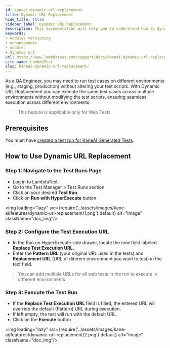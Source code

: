 ```yaml
---
id: kaneai-dynamic-url-replacement
title: Dynamic URL Replacement
hide_title: false
sidebar_label: Dynamic URL Replacement
description: This documentation will help you to understand how to dynamically update your URL during the KaneAI testing
keywords:
- modules versioning
- enhancements
- modules
- dynamic url
url: https://www.lambdatest.com/support/docs/kaneai-dynamic-url-replacement/
site_name: LambdaTest
slug: kaneai-dynamic-url-replacement/
---
```


<script type="application/ld+json"
      dangerouslySetInnerHTML={{ __html: JSON.stringify({
       "@context": "https://schema.org",
        "@type": "BreadcrumbList",
        "itemListElement": [{
          "@type": "ListItem",
          "position": 1,
          "name": "Home",
          "item": "https://www.lambdatest.com"
        },{
          "@type": "ListItem",
          "position": 2,
          "name": "Support",
          "item": "https://www.lambdatest.com/support/docs/"
        },{
          "@type": "ListItem",
          "position": 3,
          "name": "Dynamic URL",
          "item": "https://www.lambdatest.com/support/docs/kaneai-dynamic-url-replacement/"
        }]
      })
    }}
></script>
As a QA Engineer, you may need to run test cases on different environments (e.g., staging, production) without altering your test scripts. With Dynamic URL Replacement you can execute the same test cases across multiple environments without modifying the test scripts, ensuring seamless execution across different environments.

> This feature is applicable only for Web Tests

## Prerequisites
You must have [created a test run for KaneAI Generated Tests](/support/docs/kaneai-hyperexecute-test-run-execution/).

## How to Use Dynamic URL Replacement

### Step 1: Navigate to the Test Runs Page
- Log in to LambdaTest.
- Go to the Test Manager > Test Runs section.
- Click on your desired **Test Run**.
- Click on **Run with HyperExecute** button.

<img loading="lazy" src={require('../assets/images/kane-ai/features/dynamic-url-replacement/1.png').default} alt="Image" className="doc_img"/>

### Step 2: Configure the Test Execution URL
- In the Run on HyperExecute side drawer, locate the new field labeled **Replace Test Execution URL**.
- Enter the **Pattern URL** (your original URL used in the tests) and **Replacement URL** (URL of diferent environment you want to test) in the text field.

> You can add multiple URLs for all web tests in the run to execute in different environments

### Step 3: Execute the Test Run
- If the **Replace Test Execution URL** field is filled, the entered URL will override the default (Pattern) URL during execution.
- If left empty, the test will run with the default URL.
- Click on the **Execute** button

<img loading="lazy" src={require('../assets/images/kane-ai/features/dynamic-url-replacement/2.png').default} alt="Image" className="doc_img"/>


